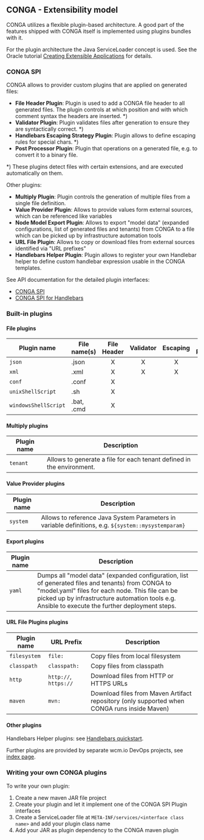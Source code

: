 ## CONGA - Extensibility model

CONGA utilizes a flexible plugin-based architecture. A good part of the features shipped with CONGA itself is implemented using plugins bundles with it.

For the plugin architecture the Java ServiceLoader concept is used. See the Oracle tutorial [Creating Extensible Applications][oracle-spi] for details.


### CONGA SPI

CONGA allows to provider custom plugins that are applied on generated files:

* **File Header Plugin**: Plugin is used to add a CONGA file header to all generated files. The plugin controls at which position and with which comment syntax the headers are inserted. *)
* **Validator Plugin**: Plugin validates files after generation to ensure they are syntactically correct. *)
* **Handlebars Escaping Strategy Plugin**: Plugin allows to define escaping rules for special chars. *)
* **Post Processor Plugin**: Plugin that operations on a generated file, e.g. to convert it to a binary file.

*) These plugins detect files with certain extensions, and are executed automatically on them.

Other plugins:

* **Multiply Plugin**: Plugin controls the generation of multiple files from a single file definition.
* **Value Provider Plugin**: Allows to provide values form external sources, which can be referenced like variables
* **Node Model Export Plugin**: Allows to export "model data" (expanded configurations, list of generated files and tenants) from CONGA to a file which can be picked up by infrastructure automation tools
* **URL File Plugin**: Allows to copy or download files from external sources identified via "URL prefixes"
* **Handlebars Helper Plugin**: Plugin allows to register your own Handlebar helper to define custom handlebar expression usable in the CONGA templates.

See API documentation for the detailed plugin interfaces:

* [CONGA SPI][conga-spi]
* [CONGA SPI for Handlebars][conga-handlebars-spi]


### Built-in plugins

#### File plugins

| Plugin name          | File name(s) | File Header | Validator | Escaping | Post Processor |
|----------------------|--------------|:-----------:|:---------:|:--------:|:--------------:|
| `json`               | .json        | X           | X         | X        |                |
| `xml`                | .xml         | X           | X         | X        |                |
| `conf`               | .conf        | X           |           |          |                |
| `unixShellScript`    | .sh          | X           |           |          |                |
| `windowsShellScript` | .bat, .cmd   | X           |           |          |                |

#### Multiply plugins

| Plugin name | Description
|-------------|-------------
| `tenant`    | Allows to generate a file for each tenant defined in the environment.

#### Value Provider plugins

| Plugin name | Description
|-------------|-------------
| `system`    | Allows to reference Java System Parameters in variable definitions, e.g. `${system::mysystemparam}`

#### Export plugins

| Plugin name | Description
|-------------|-------------
| `yaml`      | Dumps all "model data" (expanded configuration, list of generated files and tenants) from CONGA to "model.yaml" files for each node. This file can be picked up by infrastructure automation tools e.g. Ansible to execute the further deployment steps.

#### URL File Plugins plugins

| Plugin name  | URL Prefix            | Description
|--------------|-----------------------|-------------
| `filesystem` | `file:`               | Copy files from local filesystem
| `classpath`  | `classpath:`          | Copy files from classpath
| `http`       | `http://`, `https://` | Download files from HTTP or HTTPS URLs
| `maven`      | `mvn:`                | Download files from Maven Artifact repository (only supported when CONGA runs inside Maven)

#### Other plugins

Handlebars Helper plugins: see [Handlebars quickstart][handlebars-quickstart].

Further plugins are provided by separate wcm.io DevOps projects, see [index page][index].


### Writing your own CONGA plugins

To write your own plugin:

1. Create a new maven JAR file project
2. Create your plugin and let it implement one of the CONGA SPI Plugin interfaces
3. Create a ServiceLoader file at `META-INF/services/<interface class name>` and add your plugin class name
4. Add your JAR as plugin dependency to the CONGA maven plugin


[index]: index.html
[handlebars-quickstart]: handlebars-quickstart.html
[oracle-spi]: https://docs.oracle.com/javase/tutorial/ext/basics/spi.html
[conga-spi]: generator/apidocs/io/wcm/devops/conga/generator/spi/package-summary.html
[conga-handlebars-spi]: generator/apidocs/io/wcm/devops/conga/generator/spi/handlebars/package-summary.html
